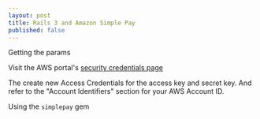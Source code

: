 ```yaml
---
layout: post
title: Rails 3 and Amazon Simple Pay
published: false
---
```



Getting the params

Visit the AWS portal's [security credentials page](https://aws-portal.amazon.com/gp/aws/developer/account/index.html)

The create new Access Credentials for the access key and secret key. And refer to the "Account Identifiers" section for your AWS Account ID.

Using the `simplepay` gem

